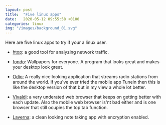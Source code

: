 ```yaml
---
layout: post
title:  "Five linux apps"
date:   2020-05-12 09:55:58 +0100
categories: linux
img: "/images/background_01.svg"
---
```



Here are five linux apps to try if your a linux user.

- <a href="https://hisham.hm/htop/" target="_blank">htop</a>: a good tool for analyzing network traffic.

- <a href="https://github.com/calo001/fondo" target="_blank">fondo</a>: Wallpapers for everyone. A program that
      looks great and makes your desktop look great.
    
- <a href="https://www.odio.io" target="_blank">
        Odio:</a> A really nice looking application that streams radio stations from around the world. If you've ever tried the
      mobile app Tunein then this is like the desktop version of that but in my view a whole lot better.
  
- <a href="https://vivaldi.com/features/#pk_campaign=sd&pk_kwd=features-en-gb" target="_blank">Vivaldi</a>: a very
      underated web browser that keeps on getting better with each update. Also the mobile web browser is'nt bad either
      and is one browser that still ocupies the top tab function.

- <a href="https://laverna.cc" target="_blank">Laverna</a>: a clean looking note taking app with encryption enabled.

